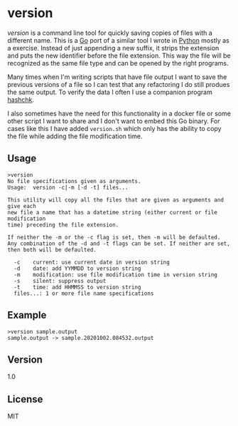 version
=======

_version_ is a command line tool for quickly saving copies of files with a different name.  This is a [Go] port of a similar tool I wrote in [Python] mostly as a exercise.  Instead of just appending a new suffix, it strips the extension and puts the new identifier before the file extension.  This way the file will be recognized as the same file type and can be opened by the right programs.

Many times when I'm writing scripts that have file output I want to save the previous versions of a file so I can test that any refactoring I do still produes the same output.  To verify the data I often I use a companion program [hashchk].

I also sometimes have the need for this functionality in a docker file or some other script I want to share and I don't want to embed this Go binary.  For cases like this I have added `version.sh` which only has the ability to copy the file while adding the file modification time.

Usage
-----

    >version
    No file specifications given as arguments.
    Usage:  version -c|-m [-d -t] files... 

    This utility will copy all the files that are given as arguments and give each
    new file a name that has a datetime string (either current or file modification
    time) preceding the file extension.

    If neither the -m or the -c flag is set, then -m will be defaulted.
    Any combination of the -d and -t flags can be set. If neither are set,
    then both will be defaulted.

      -c    current: use current date in version string
      -d    date: add YYMMDD to version string
      -m    modification: use file modification time in version string
      -s    silent: suppress output
      -t    time: add HHMMSS to version string
      files...: 1 or more file name specifications


Example
-------

    >version sample.output 
    sample.output -> sample.20201002.084532.output

Version
----
1.0

License
----
MIT

[go]:http://golang.org/
[python]:http://python.org
[hashchk]:https://github.com/jaywgraves/hashchk